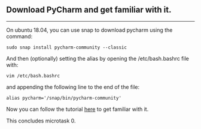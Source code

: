## Download PyCharm and get familiar with it.
---------------------------------------------

On ubuntu 18.04, you can use snap to download pycharm using the command:

```
sudo snap install pycharm-community --classic
```

And then (optionally) setting the alias by opening the /etc/bash.bashrc file with: 

```
vim /etc/bash.bashrc
```

and appending the following line to the end of the file:
```
alias pycharm='/snap/bin/pycharm-community'
```

Now you can follow the tutorial [here](https://www.jetbrains.com/help/pycharm/quick-start-guide.html) to get familiar with it.

This concludes microtask 0.